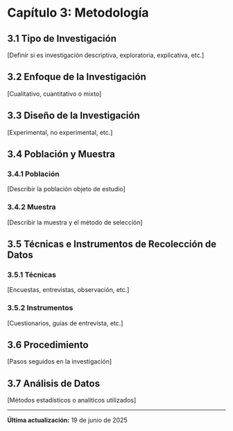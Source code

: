 # Capítulo 3: Metodología

## 3.1 Tipo de Investigación

[Definir si es investigación descriptiva, exploratoria, explicativa, etc.]

## 3.2 Enfoque de la Investigación

[Cualitativo, cuantitativo o mixto]

## 3.3 Diseño de la Investigación

[Experimental, no experimental, etc.]

## 3.4 Población y Muestra

### 3.4.1 Población

[Describir la población objeto de estudio]

### 3.4.2 Muestra

[Describir la muestra y el método de selección]

## 3.5 Técnicas e Instrumentos de Recolección de Datos

### 3.5.1 Técnicas

[Encuestas, entrevistas, observación, etc.]

### 3.5.2 Instrumentos

[Cuestionarios, guías de entrevista, etc.]

## 3.6 Procedimiento

[Pasos seguidos en la investigación]

## 3.7 Análisis de Datos

[Métodos estadísticos o analíticos utilizados]

---
**Última actualización:** 19 de junio de 2025
